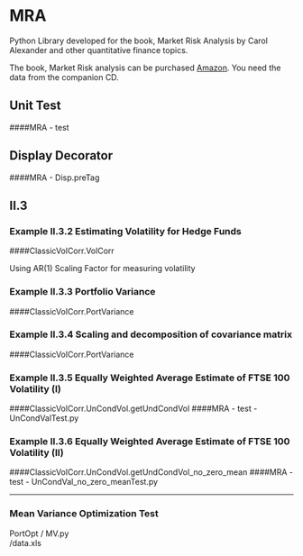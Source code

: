 # MRA
<p>Python Library developed for the book, Market Risk Analysis by Carol Alexander and other quantitative finance topics.</p>
<p>The book, Market Risk analysis can be purchased <a href="http://www.amazon.com/Market-Analysis-Practical-Financial-Econometrics/dp/0470998016/ref=sr_1_4?ie=UTF8&qid=1445709183&sr=8-4&keywords=market+risk+analysis">Amazon</a>. You need the data from the companion CD.</p>  

## Unit Test
####MRA - test

## Display Decorator
####MRA - Disp.preTag

## II.3 
### Example II.3.2 Estimating Volatility for Hedge Funds
####ClassicVolCorr.VolCorr
<p>Using AR(1) Scaling Factor for measuring volatility</p>

### Example II.3.3 Portfolio Variance
####ClassicVolCorr.PortVariance

### Example II.3.4 Scaling and decomposition of covariance matrix
####ClassicVolCorr.PortVariance

### Example II.3.5 Equally Weighted Average Estimate of FTSE 100  Volatility (I)
####ClassicVolCorr.UnCondVol.getUndCondVol
####MRA - test - UnCondValTest.py

### Example II.3.6 Equally Weighted Average Estimate of FTSE 100  Volatility (II)
####ClassicVolCorr.UnCondVol.getUndCondVol_no_zero_mean
####MRA - test - UnCondVal_no_zero_meanTest.py
<hr>

### Mean Variance Optimization Test
PortOpt / MV.py  
               /data.xls

